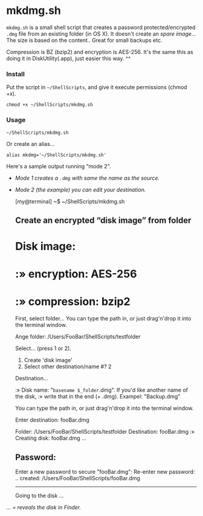 mkdmg.sh
========

`mkdmg.sh` is a small shell script that creates a password protected/encrypted `.dmg` file from an existing folder (in OS X). It doesn't create an _spare image_... The size is based on the content.. Great for small backups etc.

Compression is BZ (bzip2) and encryption is AES-256. It's the same this as doing it in DiskUtility(.app), just easier this way. ^^


### Install

Put the script in `~/ShellScripts`, and give it execute permissions (chmod +x).

	chmod +x ~/ShellScripts/mkdmg.sh


### Usage

	~/ShellScripts/mkdmg.sh


Or create an alias...

	alias mkdmg='~/ShellScripts/mkdmg.sh'


Here's a sample output running “mode 2".

 - _Mode 1 creates a `.dmg` with same the name as the source._
 - _Mode 2 (the example) you can edit your destination._

	[my@terminal] ~$ ~/ShellScripts/mkdmg.sh

	Create an encrypted “disk image” from folder
	--------------------------------------------

	# Disk image:
	#  :» encryption:    AES-256
	#  :» compression:   bzip2

	First, select folder...
	You can type the path in, or just drag'n'drop it into the terminal window.

	Ange folder: /Users/FooBar/ShellScripts/testfolder

	Select... (press 1 or 2).
	1) Create 'disk image'
	2) Select other destination/name
	#? 2

	Destination...

	  :» Disk name: "`basename $_folder`.dmg". If you'd like another name of the disk,
	  :» write that in the end (+ .dmg). Exampel: "Backup.dmg"

	You can type the path in, or just drag'n'drop it into the terminal window.

	Enter destination: fooBar.dmg

	Folder: /Users/FooBar/ShellScripts/testfolder
	Destination: fooBar.dmg
	  :» Creating disk: fooBar.dmg ...

	Password:
	---------
	Enter a new password to secure "fooBar.dmg":
	Re-enter new password:
	..
	created: /Users/FooBar/ShellScripts/fooBar.dmg

	---
	Going to the disk ...

_... = reveals the disk in Finder._
